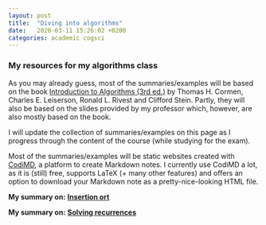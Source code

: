 ```yaml
---
layout: post
title:  "Diving into algorithms"
date:   2020-03-11 15:26:02 +0200
categories: academic cogsci
---
```

### My resources for my algorithms class

As you may already guess, most of the summaries/examples will be based on the book [Introduction to Algorithms (3rd ed.)](https://mitpress.mit.edu/books/introduction-algorithms-third-edition) by Thomas H. Cormen, Charles E. Leiserson, Ronald L. Rivest and Clifford Stein. Partly, they will also be based on the slides provided by my professor which, however, are also mostly based on the book.

I will update the collection of summaries/examples on this page as I progress through the content of the course (while studying for the exam).

Most of the summaries/examples will be static websites created with [CodiMD](https://md.kif.rocks/), a platform to create Markdown notes.
I currently use CodiMD a lot, as it is (still) free, supports LaTeX (+ many other features) and offers an option to download your Markdown note as a pretty-nice-looking HTML file.

**My summary on:** [**Insertion ort**](\blog\codi\InsertionSort.html)

**My summary on:** [**Solving recurrences**](\blog\codi\Recurrences.html)

